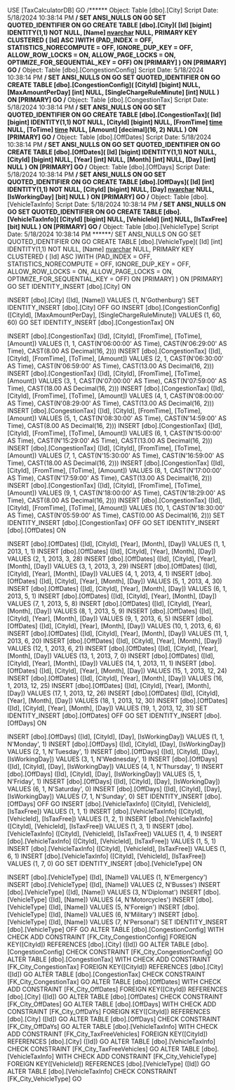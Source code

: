 USE [TaxCalculatorDB]
GO
/****** Object:  Table [dbo].[City]    Script Date: 5/18/2024 10:38:14 PM ******/
SET ANSI_NULLS ON
GO
SET QUOTED_IDENTIFIER ON
GO
CREATE TABLE [dbo].[City](
	[Id] [bigint] IDENTITY(1,1) NOT NULL,
	[Name] [nvarchar](150) NULL,
PRIMARY KEY CLUSTERED 
(
	[Id] ASC
)WITH (PAD_INDEX = OFF, STATISTICS_NORECOMPUTE = OFF, IGNORE_DUP_KEY = OFF, ALLOW_ROW_LOCKS = ON, ALLOW_PAGE_LOCKS = ON, OPTIMIZE_FOR_SEQUENTIAL_KEY = OFF) ON [PRIMARY]
) ON [PRIMARY]
GO
/****** Object:  Table [dbo].[CongestionConfig]    Script Date: 5/18/2024 10:38:14 PM ******/
SET ANSI_NULLS ON
GO
SET QUOTED_IDENTIFIER ON
GO
CREATE TABLE [dbo].[CongestionConfig](
	[CityId] [bigint] NULL,
	[MaxAmountPerDay] [int] NULL,
	[SingleChargeRuleMinute] [int] NULL
) ON [PRIMARY]
GO
/****** Object:  Table [dbo].[CongestionTax]    Script Date: 5/18/2024 10:38:14 PM ******/
SET ANSI_NULLS ON
GO
SET QUOTED_IDENTIFIER ON
GO
CREATE TABLE [dbo].[CongestionTax](
	[Id] [bigint] IDENTITY(1,1) NOT NULL,
	[CityId] [bigint] NULL,
	[FromTime] [time](7) NULL,
	[ToTime] [time](7) NULL,
	[Amount] [decimal](16, 2) NULL
) ON [PRIMARY]
GO
/****** Object:  Table [dbo].[OffDates]    Script Date: 5/18/2024 10:38:14 PM ******/
SET ANSI_NULLS ON
GO
SET QUOTED_IDENTIFIER ON
GO
CREATE TABLE [dbo].[OffDates](
	[Id] [bigint] IDENTITY(1,1) NOT NULL,
	[CityId] [bigint] NULL,
	[Year] [int] NULL,
	[Month] [int] NULL,
	[Day] [int] NULL
) ON [PRIMARY]
GO
/****** Object:  Table [dbo].[OffDays]    Script Date: 5/18/2024 10:38:14 PM ******/
SET ANSI_NULLS ON
GO
SET QUOTED_IDENTIFIER ON
GO
CREATE TABLE [dbo].[OffDays](
	[Id] [int] IDENTITY(1,1) NOT NULL,
	[CityId] [bigint] NULL,
	[Day] [nvarchar](150) NULL,
	[IsWorkingDay] [bit] NULL
) ON [PRIMARY]
GO
/****** Object:  Table [dbo].[VehicleTaxInfo]    Script Date: 5/18/2024 10:38:14 PM ******/
SET ANSI_NULLS ON
GO
SET QUOTED_IDENTIFIER ON
GO
CREATE TABLE [dbo].[VehicleTaxInfo](
	[CityId] [bigint] NULL,
	[VehicleId] [int] NULL,
	[IsTaxFree] [bit] NULL
) ON [PRIMARY]
GO
/****** Object:  Table [dbo].[VehicleType]    Script Date: 5/18/2024 10:38:14 PM ******/
SET ANSI_NULLS ON
GO
SET QUOTED_IDENTIFIER ON
GO
CREATE TABLE [dbo].[VehicleType](
	[Id] [int] IDENTITY(1,1) NOT NULL,
	[Name] [nvarchar](150) NULL,
PRIMARY KEY CLUSTERED 
(
	[Id] ASC
)WITH (PAD_INDEX = OFF, STATISTICS_NORECOMPUTE = OFF, IGNORE_DUP_KEY = OFF, ALLOW_ROW_LOCKS = ON, ALLOW_PAGE_LOCKS = ON, OPTIMIZE_FOR_SEQUENTIAL_KEY = OFF) ON [PRIMARY]
) ON [PRIMARY]
GO
SET IDENTITY_INSERT [dbo].[City] ON 

INSERT [dbo].[City] ([Id], [Name]) VALUES (1, N'Gothenburg')
SET IDENTITY_INSERT [dbo].[City] OFF
GO
INSERT [dbo].[CongestionConfig] ([CityId], [MaxAmountPerDay], [SingleChargeRuleMinute]) VALUES (1, 60, 60)
GO
SET IDENTITY_INSERT [dbo].[CongestionTax] ON 

INSERT [dbo].[CongestionTax] ([Id], [CityId], [FromTime], [ToTime], [Amount]) VALUES (1, 1, CAST(N'06:00:00' AS Time), CAST(N'06:29:00' AS Time), CAST(8.00 AS Decimal(16, 2)))
INSERT [dbo].[CongestionTax] ([Id], [CityId], [FromTime], [ToTime], [Amount]) VALUES (2, 1, CAST(N'06:30:00' AS Time), CAST(N'06:59:00' AS Time), CAST(13.00 AS Decimal(16, 2)))
INSERT [dbo].[CongestionTax] ([Id], [CityId], [FromTime], [ToTime], [Amount]) VALUES (3, 1, CAST(N'07:00:00' AS Time), CAST(N'07:59:00' AS Time), CAST(18.00 AS Decimal(16, 2)))
INSERT [dbo].[CongestionTax] ([Id], [CityId], [FromTime], [ToTime], [Amount]) VALUES (4, 1, CAST(N'08:00:00' AS Time), CAST(N'08:29:00' AS Time), CAST(13.00 AS Decimal(16, 2)))
INSERT [dbo].[CongestionTax] ([Id], [CityId], [FromTime], [ToTime], [Amount]) VALUES (5, 1, CAST(N'08:30:00' AS Time), CAST(N'14:59:00' AS Time), CAST(8.00 AS Decimal(16, 2)))
INSERT [dbo].[CongestionTax] ([Id], [CityId], [FromTime], [ToTime], [Amount]) VALUES (6, 1, CAST(N'15:00:00' AS Time), CAST(N'15:29:00' AS Time), CAST(13.00 AS Decimal(16, 2)))
INSERT [dbo].[CongestionTax] ([Id], [CityId], [FromTime], [ToTime], [Amount]) VALUES (7, 1, CAST(N'15:30:00' AS Time), CAST(N'16:59:00' AS Time), CAST(18.00 AS Decimal(16, 2)))
INSERT [dbo].[CongestionTax] ([Id], [CityId], [FromTime], [ToTime], [Amount]) VALUES (8, 1, CAST(N'17:00:00' AS Time), CAST(N'17:59:00' AS Time), CAST(13.00 AS Decimal(16, 2)))
INSERT [dbo].[CongestionTax] ([Id], [CityId], [FromTime], [ToTime], [Amount]) VALUES (9, 1, CAST(N'18:00:00' AS Time), CAST(N'18:29:00' AS Time), CAST(8.00 AS Decimal(16, 2)))
INSERT [dbo].[CongestionTax] ([Id], [CityId], [FromTime], [ToTime], [Amount]) VALUES (10, 1, CAST(N'18:30:00' AS Time), CAST(N'05:59:00' AS Time), CAST(0.00 AS Decimal(16, 2)))
SET IDENTITY_INSERT [dbo].[CongestionTax] OFF
GO
SET IDENTITY_INSERT [dbo].[OffDates] ON 

INSERT [dbo].[OffDates] ([Id], [CityId], [Year], [Month], [Day]) VALUES (1, 1, 2013, 1, 1)
INSERT [dbo].[OffDates] ([Id], [CityId], [Year], [Month], [Day]) VALUES (2, 1, 2013, 3, 28)
INSERT [dbo].[OffDates] ([Id], [CityId], [Year], [Month], [Day]) VALUES (3, 1, 2013, 3, 29)
INSERT [dbo].[OffDates] ([Id], [CityId], [Year], [Month], [Day]) VALUES (4, 1, 2013, 4, 1)
INSERT [dbo].[OffDates] ([Id], [CityId], [Year], [Month], [Day]) VALUES (5, 1, 2013, 4, 30)
INSERT [dbo].[OffDates] ([Id], [CityId], [Year], [Month], [Day]) VALUES (6, 1, 2013, 5, 1)
INSERT [dbo].[OffDates] ([Id], [CityId], [Year], [Month], [Day]) VALUES (7, 1, 2013, 5, 8)
INSERT [dbo].[OffDates] ([Id], [CityId], [Year], [Month], [Day]) VALUES (8, 1, 2013, 5, 9)
INSERT [dbo].[OffDates] ([Id], [CityId], [Year], [Month], [Day]) VALUES (9, 1, 2013, 6, 5)
INSERT [dbo].[OffDates] ([Id], [CityId], [Year], [Month], [Day]) VALUES (10, 1, 2013, 6, 6)
INSERT [dbo].[OffDates] ([Id], [CityId], [Year], [Month], [Day]) VALUES (11, 1, 2013, 6, 20)
INSERT [dbo].[OffDates] ([Id], [CityId], [Year], [Month], [Day]) VALUES (12, 1, 2013, 6, 21)
INSERT [dbo].[OffDates] ([Id], [CityId], [Year], [Month], [Day]) VALUES (13, 1, 2013, 7, 0)
INSERT [dbo].[OffDates] ([Id], [CityId], [Year], [Month], [Day]) VALUES (14, 1, 2013, 11, 1)
INSERT [dbo].[OffDates] ([Id], [CityId], [Year], [Month], [Day]) VALUES (15, 1, 2013, 12, 24)
INSERT [dbo].[OffDates] ([Id], [CityId], [Year], [Month], [Day]) VALUES (16, 1, 2013, 12, 25)
INSERT [dbo].[OffDates] ([Id], [CityId], [Year], [Month], [Day]) VALUES (17, 1, 2013, 12, 26)
INSERT [dbo].[OffDates] ([Id], [CityId], [Year], [Month], [Day]) VALUES (18, 1, 2013, 12, 30)
INSERT [dbo].[OffDates] ([Id], [CityId], [Year], [Month], [Day]) VALUES (19, 1, 2013, 12, 31)
SET IDENTITY_INSERT [dbo].[OffDates] OFF
GO
SET IDENTITY_INSERT [dbo].[OffDays] ON 

INSERT [dbo].[OffDays] ([Id], [CityId], [Day], [IsWorkingDay]) VALUES (1, 1, N'Monday', 1)
INSERT [dbo].[OffDays] ([Id], [CityId], [Day], [IsWorkingDay]) VALUES (2, 1, N'Tuesday', 1)
INSERT [dbo].[OffDays] ([Id], [CityId], [Day], [IsWorkingDay]) VALUES (3, 1, N'Wednesday', 1)
INSERT [dbo].[OffDays] ([Id], [CityId], [Day], [IsWorkingDay]) VALUES (4, 1, N'Thursday', 1)
INSERT [dbo].[OffDays] ([Id], [CityId], [Day], [IsWorkingDay]) VALUES (5, 1, N'Friday', 1)
INSERT [dbo].[OffDays] ([Id], [CityId], [Day], [IsWorkingDay]) VALUES (6, 1, N'Saturday', 0)
INSERT [dbo].[OffDays] ([Id], [CityId], [Day], [IsWorkingDay]) VALUES (7, 1, N'Sunday', 0)
SET IDENTITY_INSERT [dbo].[OffDays] OFF
GO
INSERT [dbo].[VehicleTaxInfo] ([CityId], [VehicleId], [IsTaxFree]) VALUES (1, 1, 1)
INSERT [dbo].[VehicleTaxInfo] ([CityId], [VehicleId], [IsTaxFree]) VALUES (1, 2, 1)
INSERT [dbo].[VehicleTaxInfo] ([CityId], [VehicleId], [IsTaxFree]) VALUES (1, 3, 1)
INSERT [dbo].[VehicleTaxInfo] ([CityId], [VehicleId], [IsTaxFree]) VALUES (1, 4, 1)
INSERT [dbo].[VehicleTaxInfo] ([CityId], [VehicleId], [IsTaxFree]) VALUES (1, 5, 1)
INSERT [dbo].[VehicleTaxInfo] ([CityId], [VehicleId], [IsTaxFree]) VALUES (1, 6, 1)
INSERT [dbo].[VehicleTaxInfo] ([CityId], [VehicleId], [IsTaxFree]) VALUES (1, 7, 0)
GO
SET IDENTITY_INSERT [dbo].[VehicleType] ON 

INSERT [dbo].[VehicleType] ([Id], [Name]) VALUES (1, N'Emergency')
INSERT [dbo].[VehicleType] ([Id], [Name]) VALUES (2, N'Busses')
INSERT [dbo].[VehicleType] ([Id], [Name]) VALUES (3, N'Diplomat')
INSERT [dbo].[VehicleType] ([Id], [Name]) VALUES (4, N'Motorcycles')
INSERT [dbo].[VehicleType] ([Id], [Name]) VALUES (5, N'Foreign')
INSERT [dbo].[VehicleType] ([Id], [Name]) VALUES (6, N'Military')
INSERT [dbo].[VehicleType] ([Id], [Name]) VALUES (7, N'Personal')
SET IDENTITY_INSERT [dbo].[VehicleType] OFF
GO
ALTER TABLE [dbo].[CongestionConfig]  WITH CHECK ADD  CONSTRAINT [FK_City_CongestionConfig] FOREIGN KEY([CityId])
REFERENCES [dbo].[City] ([Id])
GO
ALTER TABLE [dbo].[CongestionConfig] CHECK CONSTRAINT [FK_City_CongestionConfig]
GO
ALTER TABLE [dbo].[CongestionTax]  WITH CHECK ADD  CONSTRAINT [FK_City_CongestionTax] FOREIGN KEY([CityId])
REFERENCES [dbo].[City] ([Id])
GO
ALTER TABLE [dbo].[CongestionTax] CHECK CONSTRAINT [FK_City_CongestionTax]
GO
ALTER TABLE [dbo].[OffDates]  WITH CHECK ADD  CONSTRAINT [FK_City_OffDates] FOREIGN KEY([CityId])
REFERENCES [dbo].[City] ([Id])
GO
ALTER TABLE [dbo].[OffDates] CHECK CONSTRAINT [FK_City_OffDates]
GO
ALTER TABLE [dbo].[OffDays]  WITH CHECK ADD  CONSTRAINT [FK_City_OffDaYs] FOREIGN KEY([CityId])
REFERENCES [dbo].[City] ([Id])
GO
ALTER TABLE [dbo].[OffDays] CHECK CONSTRAINT [FK_City_OffDaYs]
GO
ALTER TABLE [dbo].[VehicleTaxInfo]  WITH CHECK ADD  CONSTRAINT [FK_City_TaxFreeVehicles] FOREIGN KEY([CityId])
REFERENCES [dbo].[City] ([Id])
GO
ALTER TABLE [dbo].[VehicleTaxInfo] CHECK CONSTRAINT [FK_City_TaxFreeVehicles]
GO
ALTER TABLE [dbo].[VehicleTaxInfo]  WITH CHECK ADD  CONSTRAINT [FK_City_VehicleType] FOREIGN KEY([VehicleId])
REFERENCES [dbo].[VehicleType] ([Id])
GO
ALTER TABLE [dbo].[VehicleTaxInfo] CHECK CONSTRAINT [FK_City_VehicleType]
GO


